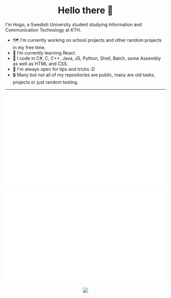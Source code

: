 <h1 align="center">Hello there 👋</h1>

I'm Hugo, a Swedish University student studying Information and Communication Technology at KTH.

- 🗺️ I’m currently working on school projects and other random projects in my free time.
- 🌱 I’m currently learning React.
- 💾 I code in C#, C, C++, Java, JS, Python, Shell, Batch, some Assembly as well as HTML and CSS.
- 🤔 I'm always open for tips and tricks :D
- 🔒 Many but not all of my repositories are public, many are old tasks, projects or just random testing.

---

<p align="center" width="100%">
    <img src="https://raw.githubusercontent.com/Cactooz/Stats/master/generated/overview.svg#gh-dark-mode-only">
    <img src="https://raw.githubusercontent.com/Cactooz/Stats/master/generated/languages.svg#gh-dark-mode-only">
</p>
<p align="center" width="100%">
    <img src="http://github-readme-streak-stats.herokuapp.com?user=Cactooz&theme=dark&date_format=j%20M%5B%20Y%5D&background=0D1117&sideLabels=ADBAC7&currStreakLabel=FF6600&border=30363D&stroke=0D1117&ring=FF6600&fire=FF6600&dates=ADBAC7&currStreakNum=ADBAC7&sideNums=ADBAC7">
</p>
